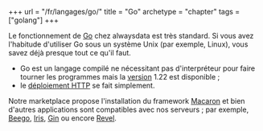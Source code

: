 +++
url = "/fr/langages/go/"
title = "Go"
archetype = "chapter"
tags = ["golang"]
+++

Le fonctionnement de [Go](https://golang.org/) chez alwaysdata est très standard. Si vous avez l'habitude d'utiliser Go sous un système Unix (par exemple, Linux), vous savez déjà presque tout ce qu'il faut.

* Go est un langage compilé ne nécessitant pas d'interpréteur pour faire tourner les programmes mais la [version](languages/go/configuration#version) 1.22 est disponible ;
* le [déploiement HTTP](languages/go/configuration#déploiement-http) se fait simplement.


Notre marketplace propose l'installation du framework [Macaron](https://go-macaron.com/) et bien d'autres applications sont compatibles avec nos serveurs ; par exemple, [Beego](https://github.com/beego/beego), [Iris](https://iris-go.com/), [Gin](https://gin-gonic.com/) ou encore [Revel](https://revel.github.io/).
